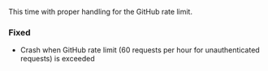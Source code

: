 This time with proper handling for the GitHub rate limit.

### Fixed
* Crash when GitHub rate limit (60 requests per hour for unauthenticated requests) is exceeded
